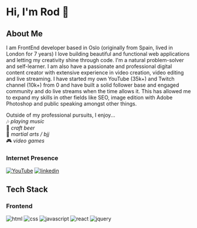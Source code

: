 # Hi, I'm Rod 👋  

## About Me 

I am FrontEnd developer based in Oslo (originally from Spain, lived in London for 7 years) I love building beautiful and functional web applications and letting my creativity shine through code. I'm a natural problem-solver and self-learner. I am also have a passionate and professional digital content creator with extensive experience in video creation, video editing and live streaming. I have started my own YouTube (35k+) and Twitch channel (10k+) from 0 and have built a solid follower base and engaged community and do live streams when the time allows it. This has allowed me to expand my skills in other fields like SEO, image edition with Adobe Photoshop and public speaking amongst other things.

Outside of my professional pursuits, I enjoy...  
🎶 *playing music*  
🍺 *craft beer*   
🥋 *martial arts / bjj*  
🎮 *video games*  


### Internet Presence 
[![YouTube](https://img.shields.io/badge/Youtube-red?style=for-the-badge&logo=youtube)](https://youtube.com/sendaplays)
[![linkedin](https://img.shields.io/badge/LinkedIn-0A66C2?style=for-the-badge&logo=LinkedIn&logoColor=white)](www.linkedin.com/in/rod-jimeno)

## Tech Stack

### Frontend

![html](https://img.shields.io/badge/html-E34F26?style=for-the-badge&logo=html5&logoColor=FFFFFF)
![css](https://img.shields.io/badge/css-1572B6?style=for-the-badge&logo=css3&logoColor=FFFFFF)
![javascript](https://img.shields.io/badge/javascript-F7DF1E?style=for-the-badge&logo=Javascript&logoColor=000000)
![react](https://img.shields.io/badge/react-61DAFB?style=for-the-badge&logo=React&logoColor=000000)
![jquery](https://img.shields.io/badge/jquery-0769AD?style=for-the-badge&logo=jquery&logoColor=FFFFFF)


